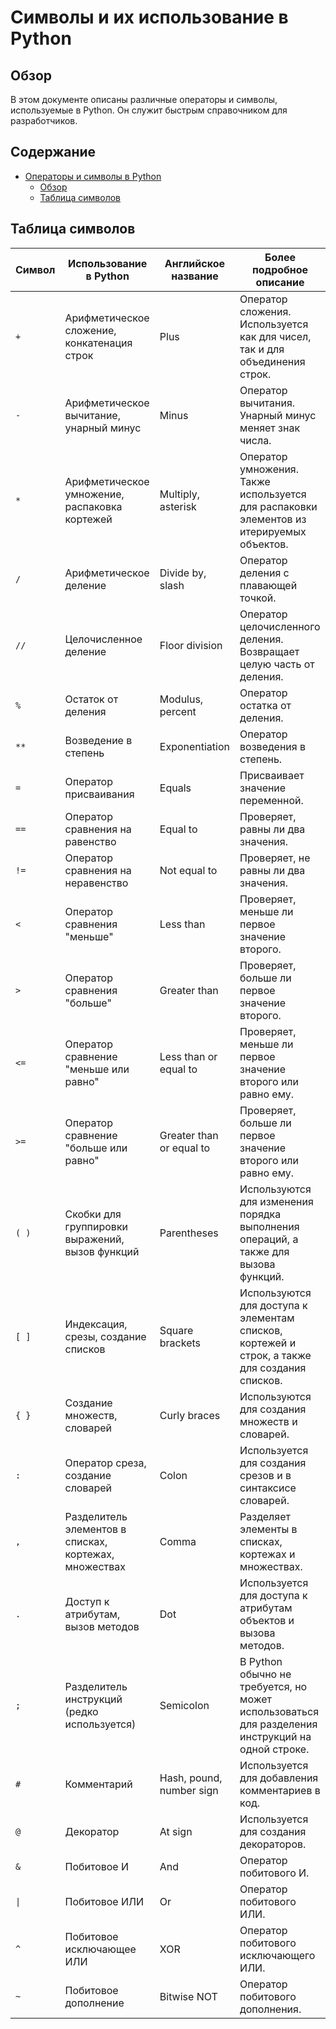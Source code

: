 # Символы и их использование в Python

## Обзор

В этом документе описаны различные операторы и символы, используемые в Python. Он служит быстрым справочником для разработчиков.

## Содержание

- [Операторы и символы в Python](#символы-и-их-использование-в-python)
    - [Обзор](#обзор)
    - [Таблица символов](#таблица-символов)

## Таблица символов

| Символ | Использование в Python | Английское название | Более подробное описание |
|--------|------------------------|---------------------|--------------------------|
| `+`    | Арифметическое сложение, конкатенация строк | Plus | Оператор сложения. Используется как для чисел, так и для объединения строк. |
| `-`    | Арифметическое вычитание, унарный минус | Minus | Оператор вычитания. Унарный минус меняет знак числа. |
| `*`    | Арифметическое умножение, распаковка кортежей | Multiply, asterisk | Оператор умножения. Также используется для распаковки элементов из итерируемых объектов. |
| `/`    | Арифметическое деление | Divide by, slash | Оператор деления с плавающей точкой. |
| `//`   | Целочисленное деление | Floor division | Оператор целочисленного деления. Возвращает целую часть от деления. |
| `%`    | Остаток от деления | Modulus, percent | Оператор остатка от деления. |
| `**`   | Возведение в степень | Exponentiation | Оператор возведения в степень. |
| `=`    | Оператор присваивания | Equals | Присваивает значение переменной. |
| `==`   | Оператор сравнения на равенство | Equal to | Проверяет, равны ли два значения. |
| `!=`   | Оператор сравнения на неравенство | Not equal to | Проверяет, не равны ли два значения. |
| `<`    | Оператор сравнения "меньше" | Less than | Проверяет, меньше ли первое значение второго. |
| `>`    | Оператор сравнения "больше" | Greater than | Проверяет, больше ли первое значение второго. |
| `<=`   | Оператор сравнение "меньше или равно" | Less than or equal to | Проверяет, меньше ли первое значение второго или равно ему. |
| `>=`   | Оператор сравнение "больше или равно" | Greater than or equal to | Проверяет, больше ли первое значение второго или равно ему. |
| `( )`  | Скобки для группировки выражений, вызов функций | Parentheses | Используются для изменения порядка выполнения операций, а также для вызова функций. |
| `[ ]`  | Индексация, срезы, создание списков | Square brackets | Используются для доступа к элементам списков, кортежей и строк, а также для создания списков. |
| `{ }`  | Создание множеств, словарей | Curly braces | Используются для создания множеств и словарей. |
| `:`    | Оператор среза, создание словарей | Colon | Используется для создания срезов и в синтаксисе словарей. |
| `,`    | Разделитель элементов в списках, кортежах, множествах | Comma | Разделяет элементы в списках, кортежах и множествах. |
| `.`    | Доступ к атрибутам, вызов методов | Dot | Используется для доступа к атрибутам объектов и вызова методов. |
| `;`    | Разделитель инструкций (редко используется) | Semicolon | В Python обычно не требуется, но может использоваться для разделения инструкций на одной строке. |
| `#`    | Комментарий | Hash, pound, number sign | Используется для добавления комментариев в код. |
| `@`    | Декоратор | At sign | Используется для создания декораторов. |
| `&`    | Побитовое И | And | Оператор побитового И. |
| `\|`   | Побитовое ИЛИ | Or | Оператор побитового ИЛИ. |
| `^`    | Побитовое исключающее ИЛИ | XOR | Оператор побитового исключающего ИЛИ. |
| `~`    | Побитовое дополнение | Bitwise NOT | Оператор побитового дополнения. |